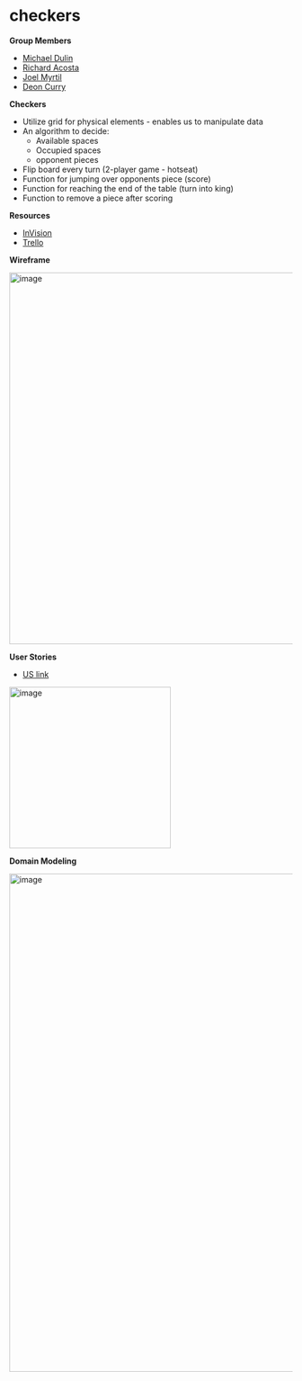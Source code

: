 # checkers

**Group Members**
- [Michael Dulin](https://github.com/MichaelDulin)
- [Richard Acosta](https://github.com/acostavs)
- [Joel Myrtil](https://github.com/JMyrtil)
- [Deon Curry](https://github.com/Curryfrom3)

**Checkers**
- Utilize grid for physical elements - enables us to manipulate data
- An algorithm to decide:
  - Available spaces
  - Occupied spaces
  - opponent pieces
- Flip board every turn (2-player game - hotseat)
- Function for jumping over opponents piece (score)
- Function for reaching the end of the table (turn into king)
- Function to remove a piece after scoring

**Resources**
- [InVision](https://deonc856597.invisionapp.com/teams/people/members?nameSort=asc)
- [Trello](https://trello.com/w/todo20381224/members?utm_source=eval-email&utm_medium=email&utm_campaign=team-invite)

**Wireframe**

<img width="661" alt="image" src="https://user-images.githubusercontent.com/73040864/218562627-8103931b-f06d-41f2-9bf1-f261894c98b0.png">

**User Stories**
- [US link](https://deonc856597.invisionapp.com/freehand/TODO-WireFrame-FynWrFHKU?dsid_h=fed729d2fce0044266995c1706840bfd6ed1d3f1f51c2a8c881abff55d41b881&uid_h=8194627f8757461ae270d17c4ba577014cd4073d8595dd647068a7d499b7ee0a&zoomToItems=Y2xlM2FpN2x5MDBiZjM1NnQ4NGJnb3Rjdw%3D%3D)

<img width="287" alt="image" src="https://user-images.githubusercontent.com/73040864/218579277-0eed51f0-33d1-49c5-96a7-11d2a826900f.png">

**Domain Modeling**

<img width="886" alt="image" src="https://user-images.githubusercontent.com/73040864/218589623-7c588e59-84c1-455c-aa3d-3857d6fd428b.png">
